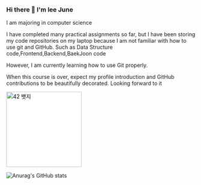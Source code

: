 ### Hi there 👋 I'm lee June
I am majoring in computer science

I have completed many practical assignments so far, but I have been storing my code repositories on my laptop because I am not familiar with how to use git and GitHub.
Such as Data Structure code,Frontend,Backend,BaekJoon code

However, I am currently learning how to use Git properly.

When this course is over, expect my profile introduction and GitHub contributions to be beautifully decorated. Looking forward to it

<a href="https://profile.intra.42.fr/" target="_blank">
    <img src="https://img.shields.io/badge/뱃지레이블-배경색?style=for-the-badge&logo=42&logoColor=000000" 
         style="width: 200px; height: auto; background-color: #ffffff; color: #000000;" 
         alt="42 뱃지">
</a>


![Anurag's GitHub stats](https://github-readme-stats.vercel.app/api?username=EEjune&show_icons=true&theme=radical)
